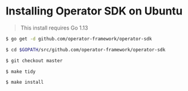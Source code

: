 # Installing Operator SDK on Ubuntu

> This install requires Go 1.13

```bash
$ go get -d github.com/operator-framework/operator-sdk
```

```bash
$ cd $GOPATH/src/github.com/operator-framework/operator-sdk
```

```bash
$ git checkout master
```

```bash
$ make tidy
```

```bash
$ make install
```

